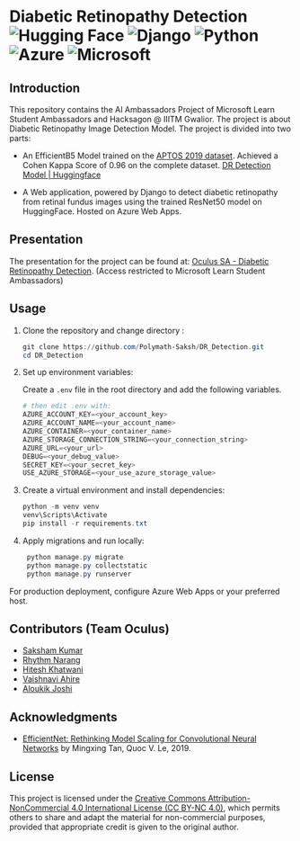 # Diabetic Retinopathy Detection ![Hugging Face](https://img.shields.io/badge/Hugging%20Face-FFD21E?logo=huggingface&logoColor=000) ![Django](https://img.shields.io/badge/Django-%23092E20.svg?logo=django&logoColor=white) ![Python](https://img.shields.io/badge/Python-3776AB?logo=python&logoColor=fff) ![Azure](https://img.shields.io/badge/azure-%230072C6.svg?style=for-the-badge&logo=microsoftazure&logoColor=white) ![Microsoft](https://img.shields.io/badge/Microsoft-0078D4?style=for-the-badge&logo=microsoft&logoColor=white)

## Introduction
This repository contains the AI Ambassadors Project of Microsoft Learn Student Ambassadors and Hacksagon @ IIITM Gwalior. The project is about Diabetic Retinopathy Image Detection Model. The project is divided into two parts:

- An EfficientB5 Model trained on the [APTOS 2019 dataset](https://www.kaggle.com/competitions/aptos2019-blindness-detection/). Achieved a Cohen Kappa Score of 0.96 on the complete dataset.
  [DR Detection Model | Huggingface](https://huggingface.co/sakshamkr1/ResNet50-APTOS-DR) 

- A Web application, powered by Django to detect diabetic retinopathy from retinal fundus images using the trained ResNet50 model on HuggingFace. Hosted on Azure Web Apps.



## Presentation

The presentation for the project can be found at: [Oculus SA - Diabetic Retinopathy Detection](https://stdntpartners-my.sharepoint.com/:p:/g/personal/saksham_kumar_studentambassadors_com/EX07rzghefdLnovuAoaJKPgBXie2R0X-knxrClYhKMmX4A?e=WKjC4o). (Access restricted to Microsoft Learn Student Ambassadors)


## Usage

1. Clone the repository and change directory :
   ```powershell
   git clone https://github.com/Polymath-Saksh/DR_Detection.git
   cd DR_Detection
   ```
2. Set up environment variables:

   Create a `.env` file in the root directory and add the following variables.

   ```powershell
   # then edit .env with:
   AZURE_ACCOUNT_KEY=<your_account_key>
   AZURE_ACCOUNT_NAME=<your_account_name>
   AZURE_CONTAINER=<your_container_name>
   AZURE_STORAGE_CONNECTION_STRING=<your_connection_string>
   AZURE_URL=<your_url>
   DEBUG=<your_debug_value>
   SECRET_KEY=<your_secret_key>
   USE_AZURE_STORAGE=<your_use_azure_storage_value>
   ```

3. Create a virtual environment and install dependencies:
   ```powershell
   python -m venv venv
   venv\Scripts\Activate
   pip install -r requirements.txt
   ```
4. Apply migrations and run locally:
   ```powershell
    python manage.py migrate
    python manage.py collectstatic
    python manage.py runserver
   ```

For production deployment, configure Azure Web Apps or your preferred host.

## Contributors (Team Oculus)

- [Saksham Kumar](https://github.com/Polymath-Saksh)
- [Rhythm Narang](https://github.com/rhythmnarang1)
- [Hitesh Khatwani](https://github.com/Insane-HK)
- [Vaishnavi Ahire](https://github.com/VaishnaviAhire)
- [Aloukik Joshi](https://github.com/aloukikjoshi)

## Acknowledgments

- [EfficientNet: Rethinking Model Scaling for Convolutional Neural Networks](https://arxiv.org/abs/1905.11946#) by Mingxing Tan, Quoc V. Le, 2019.

## License

This project is licensed under the [Creative Commons Attribution-NonCommercial 4.0 International License (CC BY-NC 4.0)](LICENSE), which permits others to share and adapt the material for non-commercial purposes, provided that appropriate credit is given to the original author.
